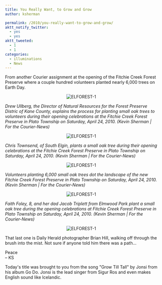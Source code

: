 ```yaml
---
title: You Really Want, to Grow and Grow
author: ksherman

permalink: /2010/you-really-want-to-grow-and-grow/
aktt_notify_twitter:
  - yes
  - yes
aktt_tweeted:
  - 1
  - 1
categories:
  - illuminations
  - News
---
```

From another Courier assignment at the opening of the Fitchie Creek Forest Preserve where a couple hundred volunteers planted nearly 6,000 trees on Earth Day.

<p style="text-align: center;">
  <img src="https://s3-us-west-2.amazonaws.com/assets.kshermphoto.com/2010PostsImages/05-MAY/EL25_FOREST_01.jpg" alt="ELFOREST-1" />
</p>

*Drew Ullberg, the Director of Natural Resources for the Forest Preserve Distric of Kane County, explains the process for planting small oak trees to volunteers during their opening celebrations at the Fitchie Creek Forest Preserve in Plato Township on Saturday, April 24, 2010. (Kevin Sherman | For the Courier-News)*

<p style="text-align: center;">
  <img src="https://s3-us-west-2.amazonaws.com/assets.kshermphoto.com/2010PostsImages/05-MAY/EL25_FOREST_02.jpg" alt="ELFOREST-1" />
</p>

*Chris Townsend, of South Elgin, plants a small oak tree during their opening celebrations at the Fitchie Creek Forest Preserve in Plato Township on Saturday, April 24, 2010. (Kevin Sherman | For the Courier-News)*

<p style="text-align: center;">
  <img src="https://s3-us-west-2.amazonaws.com/assets.kshermphoto.com/2010PostsImages/05-MAY/EL25_FOREST_05.jpg" alt="ELFOREST-1" />
</p>

*Volunteers planting 6,000 small oak trees dot the landscape of the new Fitchie Creek Forest Preserve in Plato Township on Saturday, April 24, 2010. (Kevin Sherman | For the Courier-News)*

<p style="text-align: center;">
  <img src="https://s3-us-west-2.amazonaws.com/assets.kshermphoto.com/2010PostsImages/05-MAY/EL25_FOREST_06.jpg" alt="ELFOREST-1" />
</p>

*Faith Foley, 8, and her dad Jacob Triplett from Elmwood Park plant a small oak tree during the opening celebrations at Fitchie Creek Forest Preserve in Plato Township on Saturday, April 24, 2010. (Kevin Sherman | For the Courier-News)*

<p style="text-align: center;">
  <img src="https://s3-us-west-2.amazonaws.com/assets.kshermphoto.com/2010PostsImages/05-MAY/1DM32878.jpg" alt="ELFOREST-1" />
</p>

That last one is Daily Herald photographer Brian Hill, walking off through the brush into the mist. Not sure if anyone told him there was a path...

Peace  
– KS

Today's title was brought to you from the song "Grow Till Tall" by Jonsi from his album Go Do. Jonsi is the lead singer from Sigur Ros and even makes English sound like Icelandic.